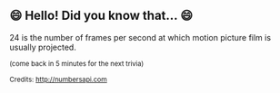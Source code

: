 ## :smile: Hello! Did you know that... :smile:
24 is the number of frames per second at which motion picture film is usually projected.

<sup>(come back in 5 minutes for the next trivia)</sup>


<sup>Credits: http://numbersapi.com</sup>
